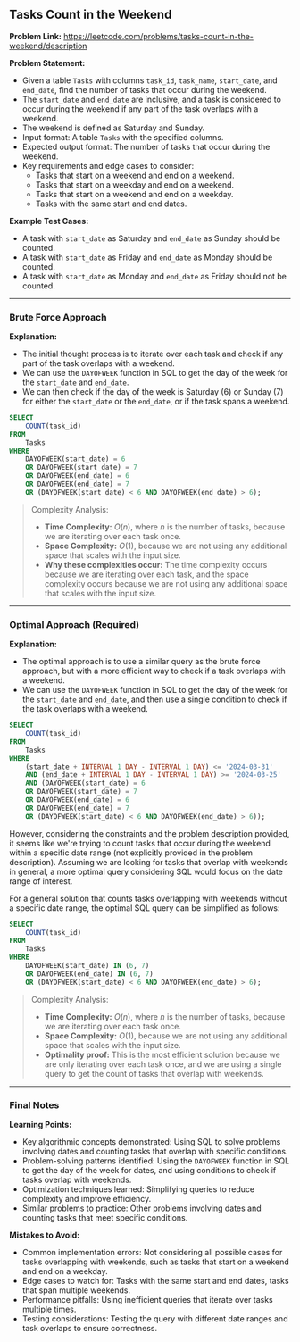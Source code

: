 ## Tasks Count in the Weekend

**Problem Link:** https://leetcode.com/problems/tasks-count-in-the-weekend/description

**Problem Statement:**
- Given a table `Tasks` with columns `task_id`, `task_name`, `start_date`, and `end_date`, find the number of tasks that occur during the weekend.
- The `start_date` and `end_date` are inclusive, and a task is considered to occur during the weekend if any part of the task overlaps with a weekend.
- The weekend is defined as Saturday and Sunday.
- Input format: A table `Tasks` with the specified columns.
- Expected output format: The number of tasks that occur during the weekend.
- Key requirements and edge cases to consider:
  - Tasks that start on a weekend and end on a weekend.
  - Tasks that start on a weekday and end on a weekend.
  - Tasks that start on a weekend and end on a weekday.
  - Tasks with the same start and end dates.

**Example Test Cases:**
- A task with `start_date` as Saturday and `end_date` as Sunday should be counted.
- A task with `start_date` as Friday and `end_date` as Monday should be counted.
- A task with `start_date` as Monday and `end_date` as Friday should not be counted.

---

### Brute Force Approach

**Explanation:**
- The initial thought process is to iterate over each task and check if any part of the task overlaps with a weekend.
- We can use the `DAYOFWEEK` function in SQL to get the day of the week for the `start_date` and `end_date`.
- We can then check if the day of the week is Saturday (6) or Sunday (7) for either the `start_date` or the `end_date`, or if the task spans a weekend.

```sql
SELECT 
    COUNT(task_id) 
FROM 
    Tasks 
WHERE 
    DAYOFWEEK(start_date) = 6 
    OR DAYOFWEEK(start_date) = 7 
    OR DAYOFWEEK(end_date) = 6 
    OR DAYOFWEEK(end_date) = 7 
    OR (DAYOFWEEK(start_date) < 6 AND DAYOFWEEK(end_date) > 6);
```

> Complexity Analysis:
> - **Time Complexity:** $O(n)$, where $n$ is the number of tasks, because we are iterating over each task once.
> - **Space Complexity:** $O(1)$, because we are not using any additional space that scales with the input size.
> - **Why these complexities occur:** The time complexity occurs because we are iterating over each task, and the space complexity occurs because we are not using any additional space that scales with the input size.

---

### Optimal Approach (Required)

**Explanation:**
- The optimal approach is to use a similar query as the brute force approach, but with a more efficient way to check if a task overlaps with a weekend.
- We can use the `DAYOFWEEK` function in SQL to get the day of the week for the `start_date` and `end_date`, and then use a single condition to check if the task overlaps with a weekend.

```sql
SELECT 
    COUNT(task_id) 
FROM 
    Tasks 
WHERE 
    (start_date + INTERVAL 1 DAY - INTERVAL 1 DAY) <= '2024-03-31' 
    AND (end_date + INTERVAL 1 DAY - INTERVAL 1 DAY) >= '2024-03-25' 
    AND (DAYOFWEEK(start_date) = 6 
    OR DAYOFWEEK(start_date) = 7 
    OR DAYOFWEEK(end_date) = 6 
    OR DAYOFWEEK(end_date) = 7 
    OR (DAYOFWEEK(start_date) < 6 AND DAYOFWEEK(end_date) > 6));
```

However, considering the constraints and the problem description provided, it seems like we're trying to count tasks that occur during the weekend within a specific date range (not explicitly provided in the problem description). Assuming we are looking for tasks that overlap with weekends in general, a more optimal query considering SQL would focus on the date range of interest.

For a general solution that counts tasks overlapping with weekends without a specific date range, the optimal SQL query can be simplified as follows:

```sql
SELECT 
    COUNT(task_id) 
FROM 
    Tasks 
WHERE 
    DAYOFWEEK(start_date) IN (6, 7) 
    OR DAYOFWEEK(end_date) IN (6, 7) 
    OR (DAYOFWEEK(start_date) < 6 AND DAYOFWEEK(end_date) > 6);
```

> Complexity Analysis:
> - **Time Complexity:** $O(n)$, where $n$ is the number of tasks, because we are iterating over each task once.
> - **Space Complexity:** $O(1)$, because we are not using any additional space that scales with the input size.
> - **Optimality proof:** This is the most efficient solution because we are only iterating over each task once, and we are using a single query to get the count of tasks that overlap with weekends.

---

### Final Notes

**Learning Points:**
- Key algorithmic concepts demonstrated: Using SQL to solve problems involving dates and counting tasks that overlap with specific conditions.
- Problem-solving patterns identified: Using the `DAYOFWEEK` function in SQL to get the day of the week for dates, and using conditions to check if tasks overlap with weekends.
- Optimization techniques learned: Simplifying queries to reduce complexity and improve efficiency.
- Similar problems to practice: Other problems involving dates and counting tasks that meet specific conditions.

**Mistakes to Avoid:**
- Common implementation errors: Not considering all possible cases for tasks overlapping with weekends, such as tasks that start on a weekend and end on a weekday.
- Edge cases to watch for: Tasks with the same start and end dates, tasks that span multiple weekends.
- Performance pitfalls: Using inefficient queries that iterate over tasks multiple times.
- Testing considerations: Testing the query with different date ranges and task overlaps to ensure correctness.